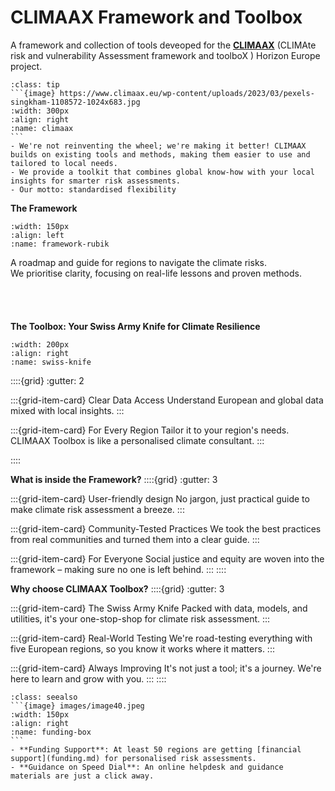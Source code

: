 # CLIMAAX Framework and Toolbox

A framework and collection of tools deveoped for the __[CLIMAAX](https://www.climaax.eu)__ (CLIMAte risk and vulnerability Assessment framework and toolboX ) Horizon Europe project.

````{admonition} How we do it
:class: tip
```{image} https://www.climaax.eu/wp-content/uploads/2023/03/pexels-singkham-1108572-1024x683.jpg
:width: 300px
:align: right
:name: climaax
```
- We're not reinventing the wheel; we're making it better! CLIMAAX builds on existing tools and methods, making them easier to use and tailored to local needs.
- We provide a toolkit that combines global know-how with your local insights for smarter risk assessments.
- Our motto: standardised flexibility
````

**The Framework**
```{image} images/image37.jpeg
:width: 150px
:align: left
:name: framework-rubik
```
A roadmap and guide for regions to navigate the climate risks.  
We prioritise clarity, focusing on real-life lessons and proven methods.
<br/>
<br/>
<br/>
<br/>
<br/>
**The Toolbox: Your Swiss Army Knife for Climate Resilience**

```{image} images/image38.jpeg
:width: 200px
:align: right
:name: swiss-knife
```
::::{grid}
:gutter: 2

:::{grid-item-card} Clear Data Access
Understand European and global data mixed with local insights.
:::

:::{grid-item-card} For Every Region
Tailor it to your region's needs. CLIMAAX Toolbox is like a personalised climate consultant.
:::

::::


**What is inside the Framework?**
::::{grid}
:gutter: 3

:::{grid-item-card} User-friendly design
No jargon, just practical guide to make climate risk assessment a breeze.
:::

:::{grid-item-card} Community-Tested Practices
 We took the best practices from real communities and turned them into a clear guide.
:::

:::{grid-item-card} For Everyone
Social justice and equity are woven into the framework – making sure no one is left behind.
:::
::::

**Why choose CLIMAAX Toolbox?**
::::{grid}
:gutter: 3

:::{grid-item-card} The Swiss Army Knife
Packed with data, models, and utilities, it's your one-stop-shop for climate risk assessment.
:::

:::{grid-item-card} Real-World Testing
We're road-testing everything with five European regions, so you know it works where it matters.
:::

:::{grid-item-card} Always Improving
 It's not just a tool; it's a journey. We're here to learn and grow with you.
:::
::::

````{admonition} Why Should You Care?
:class: seealso
```{image} images/image40.jpeg
:width: 150px
:align: right
:name: funding-box
```
- **Funding Support**: At least 50 regions are getting [financial support](funding.md) for personalised risk assessments.
- **Guidance on Speed Dial**: An online helpdesk and guidance materials are just a click away.
````

